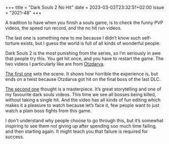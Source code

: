 +++
title       = "Dark Souls 2 No Hit"
date        = 2023-03-03T23:32:51+02:00
issue       = "2021-48"
+++

A tradition to have when you finish a souls game, is to check the funny PVP videos, the speed run record, and the no hit run videos.

The last one is something new to me because I didn’t know such self-torture exists, but I guess the world is full of all kinds of wonderful people.

Dark Souls 2 is the most punishing from the series, so I’m seriously in awe that people try this. You get hit once, and you have to restart the game. The two videos I particularly like are from [Otzdarva](https://www.youtube.com/@Otzdarva).

[The first one](https://www.youtube.com/watch?v=1igv3qUtHXg) sets the scene. It shows how horrible the experience is, but ends on a twist because Otzdarva got hit on the final boss of the last DLC.

[The second one](https://www.youtube.com/watch?v=kxTwZR-F8cg) thought is a masterpiece. It’s great storytelling and one of my favourite dark souls videos. This time we see all bosses being killed, without taking a single hit. And the video has all kinds of fun editing which makes it a pleasure to watch because let’s face it, few people want to just watch a plain boss fights from this game.

I don't understand why people choose to go through this, but it’s somewhat inspiring to see them not giving up after spending soo much time failing, and then starting again. It might teach you that failure is required for success.
